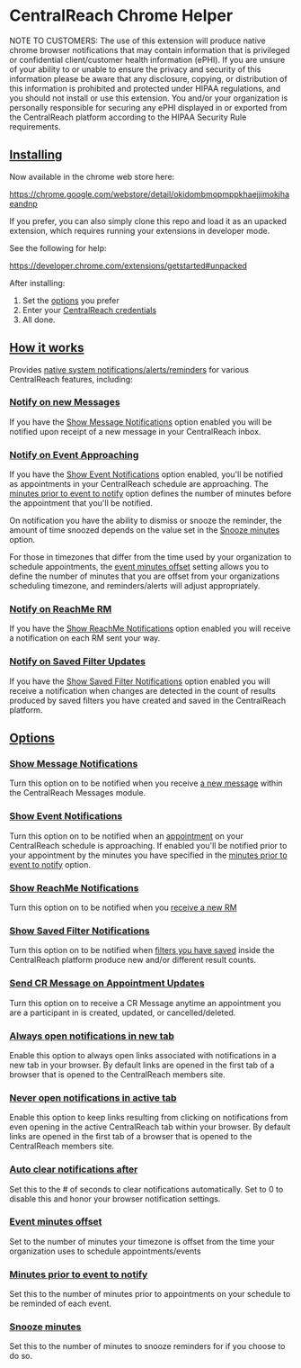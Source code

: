 CentralReach Chrome Helper
==============================


NOTE TO CUSTOMERS: The use of this extension will produce native chrome browser notifications that may contain information that is privileged or confidential client/customer health information (ePHI).  If you are unsure of your ability to or unable to ensure the privacy and security of this information please be aware that any disclosure, copying, or distribution of this information is prohibited and protected under HIPAA regulations, and you should not install or use this extension. You and/or your organization is personally responsible for securing any ePHI displayed in or exported from the CentralReach platform according to the HIPAA Security Rule requirements.


## [Installing](#installing)

Now available in the chrome web store here:

https://chrome.google.com/webstore/detail/okidombmopmppkhaejjimokjhaeandnp

If you prefer, you can also simply clone this repo and load it as an upacked extension, which requires running your extensions in developer mode.

See the following for help:

https://developer.chrome.com/extensions/getstarted#unpacked

After installing:
1. Set the [options](#options) you prefer
2. Enter your [CentralReach credentials](#popup)
3. All done.

## [How it works](#how-it-works)

Provides [native system notifications/alerts/reminders](https://developers.google.com/web/updates/2017/04/native-mac-os-notifications) for various CentralReach features, including:

### [Notify on new Messages](#notify-on-new-messages)

If you have the [Show Message Notifications](#show-message-notifications) option enabled you will be notified upon receipt of a new message in your CentralReach inbox.

### [Notify on Event Approaching](#notify-on-event-approaching)

If you have the [Show Event Notifications](#show-event-notifications) option enabled, you'll be notified as appointments in your CentralReach schedule are approaching.  The [minutes prior to event to notify](#minutes-prior-to-event-to-notify) option defines the number of minutes before the appointment that you'll be notified.

On notification you have the ability to dismiss or snooze the reminder, the amount of time snoozed depends on the value set in the [Snooze minutes](#snooze-minutes) option.

For those in timezones that differ from the time used by your organization to schedule appointments, the [event minutes offset](#event-minutes-offset) setting allows you to define the number of minutes that you are offset from your organizations scheduling timezone, and reminders/alerts will adjust appropriately.

### [Notify on ReachMe RM](#notify-on-reachme-rm)

If you have the [Show ReachMe Notifications](#show-reachme-notifications) option enabled you will receive a notification on each RM sent your way.

### [Notify on Saved Filter Updates](#notify-on-saved-filter-updates)

If you have the [Show Saved Filter Notifications](#show-saved-filter-notifications) option enabled you will receive a notification when changes are detected in the count of results produced by saved filters you have created and saved in the CentralReach platform.


## [Options](#options)

### [Show Message Notifications](#show-message-notifications) 

Turn this option on to be notified when you receive [a new message](#notify-on-new-messages) within the CentralReach Messages module. 

### [Show Event Notifications](#show-event-notifications) 

Turn this option on to be notified when an [appointment](#notify-on-event-approaching) on your CentralReach schedule is approaching.  If enabled you'll be notified prior to your appointment by the minutes you have specified in the [minutes prior to event to notify](#minutes-prior-to-event-to-notify) option.

### [Show ReachMe Notifications](#show-reachme-notifications) 

Turn this option on to be notified when you [receive a new RM](#notify-on-reachme-rm)

### [Show Saved Filter Notifications](#show-saved-filter-notifications) 

Turn this option on to be notified when [filters you have saved](#notify-on-saved-filter-updates) inside the CentralReach platform produce new and/or different result counts.

### [Send CR Message on Appointment Updates](#send-cr-message-on-appointment-updates)

Turn this option on to receive a CR Message anytime an appointment you are a participant in is created, updated, or cancelled/deleted.

### [Always open notifications in new tab](#always-open-notifications-in-new-tab)

Enable this option to always open links associated with notifications in a new tab in your browser. By default links are opened in the first tab of a browser that is opened to the CentralReach members site.

### [Never open notifications in active tab](#never-open-notifications-in-active-tab)

Enable this option to keep links resulting from clicking on notifications from even opening in the active CentralReach tab within your browser. By default links are opened in the first tab of a browser that is opened to the CentralReach members site.

### [Auto clear notifications after](#auto-clear-notifications-after)

Set this to the # of seconds to clear notifications automatically.  Set to 0 to disable this and honor your browser notification settings.

### [Event minutes offset](#event-minutes-offset)

Set to the number of minutes your timezone is offset from the time your organization uses to schedule appointments/events

### [Minutes prior to event to notify](#minutes-prior-to-event-to-notify)

Set this to the number of minutes prior to appointments on your schedule to be reminded of each event.

### [Snooze minutes](#snooze-minutes)

Set this to the number of minutes to snooze reminders for if you choose to do so.

